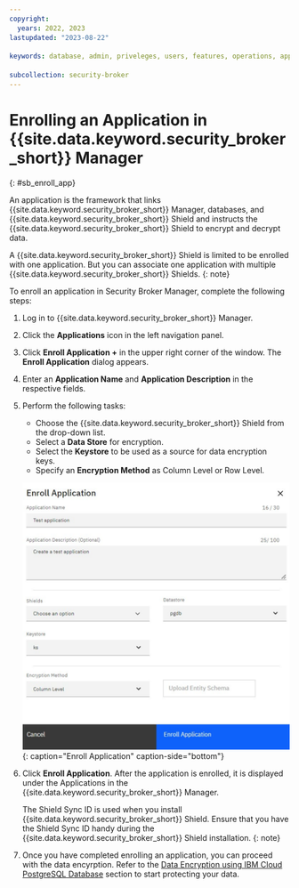 ```yaml
---
copyright:
  years: 2022, 2023
lastupdated: "2023-08-22"

keywords: database, admin, priveleges, users, features, operations, application

subcollection: security-broker
---
```


# Enrolling an Application in {{site.data.keyword.security_broker_short}} Manager
{: #sb_enroll_app}

An application is the framework that links {{site.data.keyword.security_broker_short}} Manager,
databases, and {{site.data.keyword.security_broker_short}} Shield and instructs the {{site.data.keyword.security_broker_short}} Shield to encrypt and decrypt data.

A {{site.data.keyword.security_broker_short}} Shield is limited to be enrolled with one application. But you can associate one application with multiple {{site.data.keyword.security_broker_short}} Shields.
{: note}

To enroll an application in Security Broker Manager, complete the following steps:

1. Log in to {{site.data.keyword.security_broker_short}} Manager.
2. Click the **Applications** icon in the left navigation panel.

3. Click **Enroll Application +** in the upper right corner of the window. The **Enroll Application** dialog appears.

4. Enter an **Application Name** and **Application Description** in the
    respective fields.

5. Perform the following tasks:
   - Choose the {{site.data.keyword.security_broker_short}} Shield from the drop-down list.
   - Select a **Data Store** for encryption.
   - Select the **Keystore** to be used as a source for data encryption keys.  
   - Specify an **Encryption Method** as Column Level or Row Level. 

   ![Enroll Application](../images/enroll_app.svg){: caption="Enroll Application" caption-side="bottom"}

6. Click **Enroll Application**. After the application is enrolled, it is displayed under the Applications in the {{site.data.keyword.security_broker_short}} Manager.

   The Shield Sync ID is used when you install {{site.data.keyword.security_broker_short}} Shield. Ensure that you have the Shield Sync ID handy during the {{site.data.keyword.security_broker_short}} Shield installation.
   {: note}

7. Once you have completed enrolling an application, you can proceed with the data encyrption. Refer to the [Data Encryption using IBM Cloud PostgreSQL Database](/docs/security-broker?topic=security-broker-sb_encrypt_data) section to start protecting your data.

